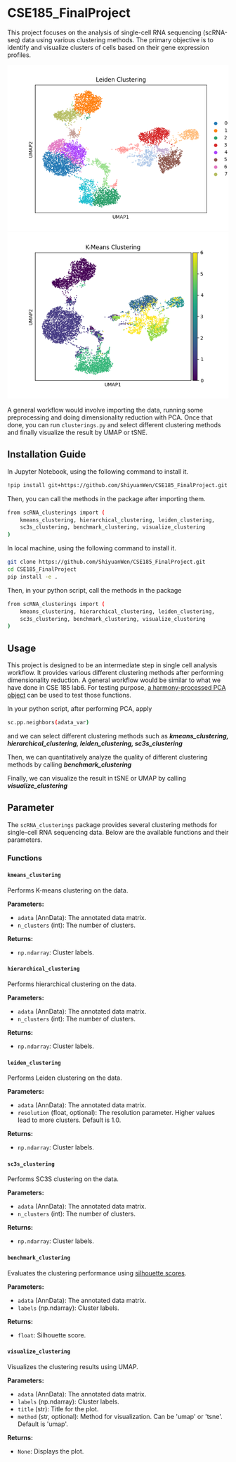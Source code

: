 # CSE185_FinalProject
 
This project focuses on the analysis of single-cell RNA sequencing (scRNA-seq)
data using various clustering methods. The primary objective is to identify 
and visualize clusters of cells based on their gene expression profiles.


![Leiden_clustering](Leiden_clustering.png)
![K-means_clustering](K-means_clustering.png)

A general workflow would involve importing the data, running some preprocessing and doing dimensionality reduction with PCA.
Once that done, you can run `clusterings.py` and select different clustering methods and finally visualize the result by UMAP or tSNE.

## **Installation Guide**

In Jupyter Notebook, using the following command to install it.

```sh
!pip install git+https://github.com/ShiyuanWen/CSE185_FinalProject.git
```

Then, you can call the methods in the package after importing them.

```sh
from scRNA_clusterings import (
    kmeans_clustering, hierarchical_clustering, leiden_clustering,
    sc3s_clustering, benchmark_clustering, visualize_clustering
)
```

In local machine, using the following command to install it.

```sh
git clone https://github.com/ShiyuanWen/CSE185_FinalProject.git
cd CSE185_FinalProject
pip install -e .
```

Then, in your python script, call the methods in the package

```sh
from scRNA_clusterings import (
    kmeans_clustering, hierarchical_clustering, leiden_clustering,
    sc3s_clustering, benchmark_clustering, visualize_clustering
)
```

## Usage
This project is designed to be an intermediate step in single cell analysis workflow.
It provides various different clustering methods after performing dimensionality reduction.
A general workflow would be similar to what we have done in CSE 185 lab6. For testing purpose,
[a harmony-processed PCA object](https://github.com/ShiyuanWen/CSE185_FinalProject/blob/main/scRNA_clusterings/harmony_integrated.h5ad)
can be used to test those functions. 

In your python script, after performing PCA, apply 

```sh
sc.pp.neighbors(adata_var)
```

and we can select different clustering methods such as ***kmeans_clustering, hierarchical_clustering, leiden_clustering,
    sc3s_clustering***

Then, we can quantitatively analyze the quality of different clustering methods by calling
***benchmark_clustering***

Finally, we can visualize the result in tSNE or UMAP by calling ***visualize_clustering***

## Parameter

The `scRNA_clusterings` package provides several clustering methods for single-cell RNA sequencing data. Below are the available functions and their parameters.

### Functions

#### `kmeans_clustering`

Performs K-means clustering on the data.

**Parameters:**
- `adata` (AnnData): The annotated data matrix.
- `n_clusters` (int): The number of clusters.

**Returns:**
- `np.ndarray`: Cluster labels.

#### `hierarchical_clustering`

Performs hierarchical clustering on the data.

**Parameters:**
- `adata` (AnnData): The annotated data matrix.
- `n_clusters` (int): The number of clusters.

**Returns:**
- `np.ndarray`: Cluster labels.

#### `leiden_clustering`

Performs Leiden clustering on the data.

**Parameters:**
- `adata` (AnnData): The annotated data matrix.
- `resolution` (float, optional): The resolution parameter. Higher values lead to more clusters. Default is 1.0.

**Returns:**
- `np.ndarray`: Cluster labels.

#### `sc3s_clustering`

Performs SC3S clustering on the data.

**Parameters:**
- `adata` (AnnData): The annotated data matrix.
- `n_clusters` (int): The number of clusters.

**Returns:**
- `np.ndarray`: Cluster labels.

#### `benchmark_clustering`

Evaluates the clustering performance using [silhouette scores](https://en.wikipedia.org/wiki/Silhouette_(clustering)#:~:text=The%20silhouette%20score%20is%20specialized,distance%20or%20the%20Manhattan%20distance.).

**Parameters:**
- `adata` (AnnData): The annotated data matrix.
- `labels` (np.ndarray): Cluster labels.

**Returns:**
- `float`: Silhouette score.

#### `visualize_clustering`

Visualizes the clustering results using UMAP.

**Parameters:**
- `adata` (AnnData): The annotated data matrix.
- `labels` (np.ndarray): Cluster labels.
- `title` (str): Title for the plot.
- `method` (str, optional): Method for visualization. Can be 'umap' or 'tsne'. Default is 'umap'.

**Returns:**
- `None`: Displays the plot.

